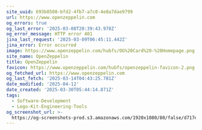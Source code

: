```yaml
---
site_uuid: 693b8508-bfd2-4fb7-a7c0-4e8a7dae9799
url: https://www.openzeppelin.com
og_errors: true
og_last_error: '2025-03-08T20:39:43.978Z'
og_error_message: HTTP error 401
jina_last_request: '2025-03-09T06:45:11.442Z'
jina_error: Error occurred
image: https://www.openzeppelin.com/hubfs/OG%20Card%20-%20Homepage.png
site_name: OpenZeppelin
title: OpenZeppelin
favicon: https://www.openzeppelin.com/hubfs/openzeppelin-favicon-2.png
og_fetched_url: https://www.openzeppelin.com
og_last_fetch: '2025-03-14T04:43:25.781Z'
date_modified: '2025-04-12'
date_created: '2025-03-30T05:44:14.871Z'
tags:
  - Software-Development
  - Lego-Kit-Engineering-Tools
og_screenshot_url: >-
  https://og-screenshots-prod.s3.amazonaws.com/1920x1080/80/false/d717eabce46ed8cbeeab72bc3fbb8858c148c168a21622ceab46dc10a302446a.jpeg
---
```
















































